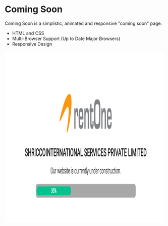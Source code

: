 Coming Soon
===========
Coming Soon is a simplistic, animated and responsive "coming soon" page.

- HTML and CSS
- Multi-Browser Support (Up to Date Major Browsers)
- Responsive Design

<img src="output.png" width="960" height="540" />
